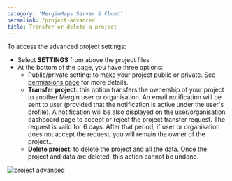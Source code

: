 ```yaml
---
category: 'MerginMaps Server & Cloud'
permalink: /project-advanced
title: Transfer or delete a project
---
```


To access the advanced project settings:

- Select **SETTINGS** from above the project files
- At the bottom of the page, you have three options:
  - Public/private setting: to make your project public or private. See [permissions page](../permissions) for more details.
  - **Transfer project**: this option transfers the ownership of your project to another Mergin user or organisation. An email notification will be sent to user (provided that the notification is active under the user's profile). A notification will be also displayed on the user/organisation dashboard page to accept or reject the project transfer request. The request is valid for 6 days. After that period, if user or organisation does not accept the request, you will remain the owner of the project..
  - **Delete project**: to delete the project and all the data. Once the project and data are deleted, this action cannot be undone.

![project advanced](../images/web/project-advanced.png)
